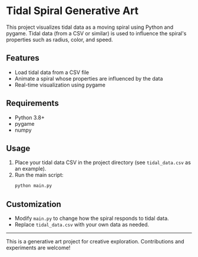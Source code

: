# Tidal Spiral Generative Art

This project visualizes tidal data as a moving spiral using Python and pygame. Tidal data (from a CSV or similar) is used to influence the spiral's properties such as radius, color, and speed.

## Features
- Load tidal data from a CSV file
- Animate a spiral whose properties are influenced by the data
- Real-time visualization using pygame

## Requirements
- Python 3.8+
- pygame
- numpy

## Usage
1. Place your tidal data CSV in the project directory (see `tidal_data.csv` as an example).
2. Run the main script:
   ```sh
   python main.py
   ```

## Customization
- Modify `main.py` to change how the spiral responds to tidal data.
- Replace `tidal_data.csv` with your own data as needed.

---
This is a generative art project for creative exploration. Contributions and experiments are welcome!
